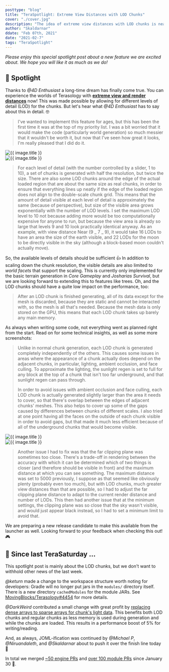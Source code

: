 ```yaml
---
posttype: "blog"
title: "TeraSpotlight: Extreme View Distances with LOD Chunks"
cover: "./cover.jpg"
description: "The idea of extreme view distances with LOD chunks is nearly as old as this project, and now it's finally a dream come true."
author: "Skaldarnar"
ddate: "Feb 07th, 2021"
date: "2021-02-7"
tags: "TeraSpotlight"
---
```


_Please enjoy this special spotlight post about a new feature we are excited about. We hope you will like it as much as we do!_

## 🤩 Spotlight

Thanks to _@4D Enthusiast_ a long-time dream has finally come true.
You can experience the worlds of Terasology with [**extreme view and render distances**](https://github.com/MovingBlocks/Terasology/pull/4452) now!
This was made possible by allowing for different levels of detail (LOD) for the chunks.
But let's hear what _@4D Enthusiast_ has to say about this in detail. 🤓

> I've wanted to implement this feature for ages, but this has been the first time it was at the top of my priority list.
> I was a bit worried that it would make the code (particularly world generation) so much messier that it wouldn't be worth it, but now that I've seen how great it looks, I'm really pleased that I did do it.

<div class="row">
    <div class="col s12 m6 l6">
        <img class="img-margin fwidth materialboxed z-depth-3" src="{{ site.baseurl }}/img/2021-02-07-teraspotlight-lod-chunks/Terasology-210201222947-1920.jpg" alt="{{ image.title }}">
    </div>
    <div class="col s12 m6 l6">
        <img class="img-margin fwidth materialboxed z-depth-3" src="{{ site.baseurl }}/img/2021-02-07-teraspotlight-lod-chunks/Terasology-210201223553-1920.jpg" alt="{{ image.title }}">
    </div>
</div>

> For each level of detail (with the number controlled by a slider, 1 to 10), a set of chunks is generated with half the resolution, but twice the size.
> There are also some LOD chunks around the edge of the actual loaded region that are about the same size as real chunks, in order to ensure that everything lines up neatly if the edge of the loaded region does not align to the double-scale chunk grid.
> This means that the amount of detail visible at each level of detail is approximately the same (because of perspective), but size of the visible area grows exponentially with the number of LOD levels.
> I set the maximum LOD level to 10 not because adding more would be too computationally expensive for anyone to run, but because the view area is already so large that levels 9 and 10 look practically identical anyway.
> As an example, with view distance Near (9 _ 7 _ 9), it would take 16 LODs to have an area the size of the earth visible, and 22 LODs for the moon to be directly visible in the sky (although a block-based moon couldn't actually move).

So, the available levels of details should be sufficient 👍
In addition to scaling down the chunk resolution, the visible details are also limited to _world facets_ that support the scaling.
This is currently only implemented for the basic terrain generation in _Core Gameplay_ and _Josharias Survival_, but we are looking forward to extending this to features like trees.
Oh, and the LOD chunks should have a quite low impact on the performance, too:

> After an LOD chunk is finished generating, all of its data except for the mesh is discarded, because they are static and cannot be interacted with, so the mesh is all that's needed.
> Because the mesh data is only stored on the GPU, this means that each LOD chunk takes up barely any main memory.

As always when writing some code, not everything went as planned right from the start.
Read on for some technical insights, as well as some more screenshots:

> Unlike in normal chunk generation, each LOD chunk is generated completely independently of the others.
> This causes some issues in areas where the appearance of a chunk actually does depend on the adjacent chunks, in particular, lighting, ambient occlusion, and face culling.
> To approximate the lighting, the sunlight regen is set to full for any block at the top of a chunk that isn't too far underground, and that sunlight regen can pass through.
>
> In order to avoid issues with ambient occlusion and face culling, each LOD chunk is actually generated slightly larger than the area it needs to cover, so that there's overlap between the edges of adjacent chunks' meshes.
> This also helps to cover up some of the gaps caused by differences between chunks of different scales.
> I also tried at one point having all the faces on the outside of each chunk visible in order to avoid gaps, but that made it much less efficient because of all of the underground chunks that would become visible.

<div class="row">
    <div class="col s12 m6 l6">
        <img class="img-margin fwidth materialboxed z-depth-3" src="{{ site.baseurl }}/img/2021-02-07-teraspotlight-lod-chunks/Terasology-210201224636-1920.jpg" alt="{{ image.title }}">
    </div>
    <div class="col s12 m6 l6">
        <img class="img-margin fwidth materialboxed z-depth-3" src="{{ site.baseurl }}/img/2021-02-07-teraspotlight-lod-chunks/Terasology-210201231714-1920.jpg" alt="{{ image.title }}">
    </div>
</div>

> Another issue I had to fix was that the far clipping plane was sometimes too close.
> There's a trade-off in rendering between the accuracy with which it can be determined which of two things is closer (and therefore should be visible in front) and the maximum distance at which you can see something.
> The maximum distance was set to 5000 previously, I suppose as that seemed like obviously plenty (probably even too much), but with LOD chunks, much greater view distances than that are possible, so I had to adjust the far clipping plane distance to adapt to the current render distance and number of LODs.
> This then had another issue that at the minimum settings, the clipping plane was so close that the sky wasn't visible, and would just appear black instead, so I had to set a minimum limit to avoid that.

We are preparing a new release candidate to make this available from the launcher as well.
Looking forward to your feedback when checking this out! 🎮

## 📰 Since last TeraSaturday ...

This spotlight post is mainly about the LOD chunks, but we don't want to withhold other news of the last week.

_@keturn_ made a change to the workspace structure worth noting for developers: Gradle will no longer put jars in the `modules/` directory itself.
There is a new directory `cachedModules` for the module JARs.
See [MovingBlocks/Terasology#4454](https://github.com/MovingBlocks/Terasology/pull/4454) for more details.

_@DarkWeird_ contributed a small change with great profit by [replacing dense arrays to sparse arrays for chunk's light data](https://github.com/MovingBlocks/Terasology/pull/4438).
This benefits both LOD chunks and regular chunks as less memory is used during generation and while the chunks are loaded.
This results in a performance boost of 5% for writing/reading.

And, as always, JOML-ification was continued by _@Michael P_, _@Niruandaleth_, and _@Skaldarnar_ about to push it over the finish line today 🥳

In total we merged [~50 engine PRs](https://github.com/search?q=org%3AMovingBlocks+type%3Apr+merged%3A2021-01-30..2021-02-07+is%3Apr&type=issues) and [over 100 module PRs](https://github.com/search?q=org%3ATerasology+type%3Apr+merged%3A2021-01-30..2021-02-07) since January 30 👀.
